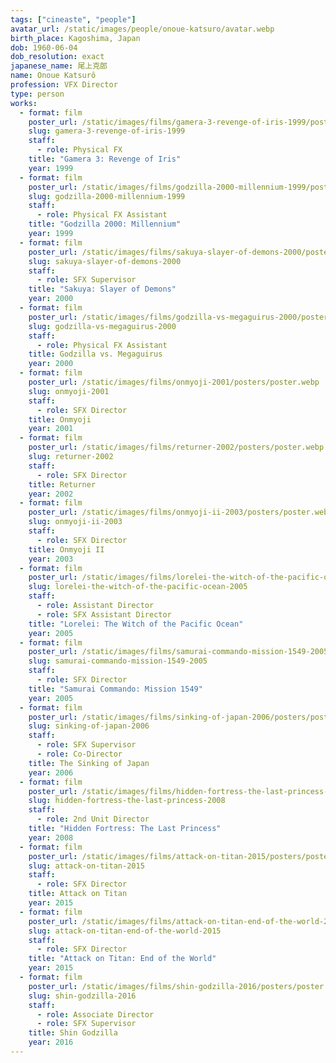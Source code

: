 ```yaml
---
tags: ["cineaste", "people"]
avatar_url: /static/images/people/onoue-katsuro/avatar.webp
birth_place: Kagoshima, Japan
dob: 1960-06-04
dob_resolution: exact
japanese_name: 尾上克郎
name: Onoue Katsurô
profession: VFX Director
type: person
works:
  - format: film
    poster_url: /static/images/films/gamera-3-revenge-of-iris-1999/posters/poster.webp
    slug: gamera-3-revenge-of-iris-1999
    staff:
      - role: Physical FX
    title: "Gamera 3: Revenge of Iris"
    year: 1999
  - format: film
    poster_url: /static/images/films/godzilla-2000-millennium-1999/posters/poster.webp
    slug: godzilla-2000-millennium-1999
    staff:
      - role: Physical FX Assistant
    title: "Godzilla 2000: Millennium"
    year: 1999
  - format: film
    poster_url: /static/images/films/sakuya-slayer-of-demons-2000/posters/poster.webp
    slug: sakuya-slayer-of-demons-2000
    staff:
      - role: SFX Supervisor
    title: "Sakuya: Slayer of Demons"
    year: 2000
  - format: film
    poster_url: /static/images/films/godzilla-vs-megaguirus-2000/posters/poster.webp
    slug: godzilla-vs-megaguirus-2000
    staff:
      - role: Physical FX Assistant
    title: Godzilla vs. Megaguirus
    year: 2000
  - format: film
    poster_url: /static/images/films/onmyoji-2001/posters/poster.webp
    slug: onmyoji-2001
    staff:
      - role: SFX Director
    title: Onmyoji
    year: 2001
  - format: film
    poster_url: /static/images/films/returner-2002/posters/poster.webp
    slug: returner-2002
    staff:
      - role: SFX Director
    title: Returner
    year: 2002
  - format: film
    poster_url: /static/images/films/onmyoji-ii-2003/posters/poster.webp
    slug: onmyoji-ii-2003
    staff:
      - role: SFX Director
    title: Onmyoji II
    year: 2003
  - format: film
    poster_url: /static/images/films/lorelei-the-witch-of-the-pacific-ocean-2005/posters/poster.webp
    slug: lorelei-the-witch-of-the-pacific-ocean-2005
    staff:
      - role: Assistant Director
      - role: SFX Assistant Director
    title: "Lorelei: The Witch of the Pacific Ocean"
    year: 2005
  - format: film
    poster_url: /static/images/films/samurai-commando-mission-1549-2005/posters/poster.webp
    slug: samurai-commando-mission-1549-2005
    staff:
      - role: SFX Director
    title: "Samurai Commando: Mission 1549"
    year: 2005
  - format: film
    poster_url: /static/images/films/sinking-of-japan-2006/posters/poster.webp
    slug: sinking-of-japan-2006
    staff:
      - role: SFX Supervisor
      - role: Co-Director
    title: The Sinking of Japan
    year: 2006
  - format: film
    poster_url: /static/images/films/hidden-fortress-the-last-princess-2008/posters/poster.webp
    slug: hidden-fortress-the-last-princess-2008
    staff:
      - role: 2nd Unit Director
    title: "Hidden Fortress: The Last Princess"
    year: 2008
  - format: film
    poster_url: /static/images/films/attack-on-titan-2015/posters/poster.webp
    slug: attack-on-titan-2015
    staff:
      - role: SFX Director
    title: Attack on Titan
    year: 2015
  - format: film
    poster_url: /static/images/films/attack-on-titan-end-of-the-world-2015/posters/poster.webp
    slug: attack-on-titan-end-of-the-world-2015
    staff:
      - role: SFX Director
    title: "Attack on Titan: End of the World"
    year: 2015
  - format: film
    poster_url: /static/images/films/shin-godzilla-2016/posters/poster.webp
    slug: shin-godzilla-2016
    staff:
      - role: Associate Director
      - role: SFX Supervisor
    title: Shin Godzilla
    year: 2016
---
```


